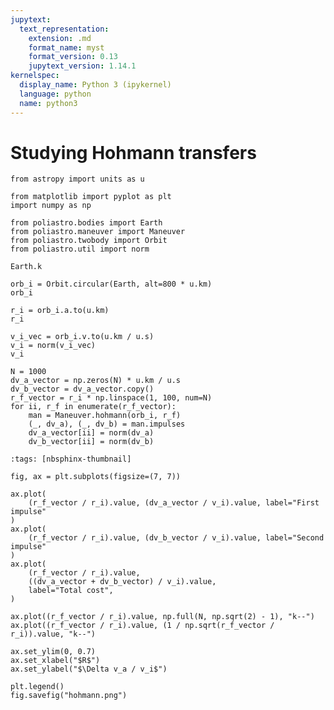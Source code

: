 ```yaml
---
jupytext:
  text_representation:
    extension: .md
    format_name: myst
    format_version: 0.13
    jupytext_version: 1.14.1
kernelspec:
  display_name: Python 3 (ipykernel)
  language: python
  name: python3
---
```


# Studying Hohmann transfers

```{code-cell} ipython3
from astropy import units as u

from matplotlib import pyplot as plt
import numpy as np

from poliastro.bodies import Earth
from poliastro.maneuver import Maneuver
from poliastro.twobody import Orbit
from poliastro.util import norm
```

```{code-cell} ipython3
Earth.k
```

```{code-cell} ipython3
orb_i = Orbit.circular(Earth, alt=800 * u.km)
orb_i
```

```{code-cell} ipython3
r_i = orb_i.a.to(u.km)
r_i
```

```{code-cell} ipython3
v_i_vec = orb_i.v.to(u.km / u.s)
v_i = norm(v_i_vec)
v_i
```

```{code-cell} ipython3
N = 1000
dv_a_vector = np.zeros(N) * u.km / u.s
dv_b_vector = dv_a_vector.copy()
r_f_vector = r_i * np.linspace(1, 100, num=N)
for ii, r_f in enumerate(r_f_vector):
    man = Maneuver.hohmann(orb_i, r_f)
    (_, dv_a), (_, dv_b) = man.impulses
    dv_a_vector[ii] = norm(dv_a)
    dv_b_vector[ii] = norm(dv_b)
```

```{code-cell} ipython3
:tags: [nbsphinx-thumbnail]

fig, ax = plt.subplots(figsize=(7, 7))

ax.plot(
    (r_f_vector / r_i).value, (dv_a_vector / v_i).value, label="First impulse"
)
ax.plot(
    (r_f_vector / r_i).value, (dv_b_vector / v_i).value, label="Second impulse"
)
ax.plot(
    (r_f_vector / r_i).value,
    ((dv_a_vector + dv_b_vector) / v_i).value,
    label="Total cost",
)

ax.plot((r_f_vector / r_i).value, np.full(N, np.sqrt(2) - 1), "k--")
ax.plot((r_f_vector / r_i).value, (1 / np.sqrt(r_f_vector / r_i)).value, "k--")

ax.set_ylim(0, 0.7)
ax.set_xlabel("$R$")
ax.set_ylabel("$\Delta v_a / v_i$")

plt.legend()
fig.savefig("hohmann.png")
```
